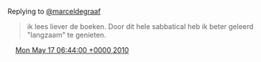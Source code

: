 Replying to [@marceldegraaf](https://twitter.com/marceldegraaf/status/14145756923)

> ik lees liever de boeken\. Door dit hele sabbatical heb ik beter geleerd "langzaam" te genieten\.

<img src="../../media/tweet.ico" width="12" /> [Mon May 17 06:44:00 +0000 2010](https://twitter.com/DromerDenker/status/14146154052)